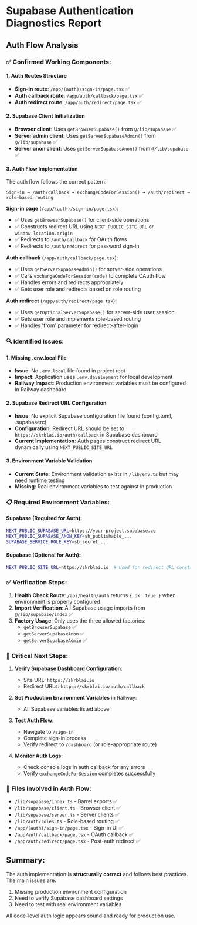 # Supabase Authentication Diagnostics Report

## Auth Flow Analysis

### ✅ Confirmed Working Components:

#### 1. Auth Routes Structure
- **Sign-in route**: `/app/(auth)/sign-in/page.tsx` ✅
- **Auth callback route**: `/app/auth/callback/page.tsx` ✅
- **Auth redirect route**: `/app/auth/redirect/page.tsx` ✅

#### 2. Supabase Client Initialization
- **Browser client**: Uses `getBrowserSupabase()` from `@/lib/supabase` ✅
- **Server admin client**: Uses `getServerSupabaseAdmin()` from `@/lib/supabase` ✅
- **Server anon client**: Uses `getServerSupabaseAnon()` from `@/lib/supabase` ✅

#### 3. Auth Flow Implementation
The auth flow follows the correct pattern:

```
Sign-in → /auth/callback → exchangeCodeForSession() → /auth/redirect → role-based routing
```

**Sign-in page** (`/app/(auth)/sign-in/page.tsx`):
- ✅ Uses `getBrowserSupabase()` for client-side operations
- ✅ Constructs redirect URL using `NEXT_PUBLIC_SITE_URL` or `window.location.origin`
- ✅ Redirects to `/auth/callback` for OAuth flows
- ✅ Redirects to `/auth/redirect` for password sign-in

**Auth callback** (`/app/auth/callback/page.tsx`):
- ✅ Uses `getServerSupabaseAdmin()` for server-side operations
- ✅ Calls `exchangeCodeForSession(code)` to complete OAuth flow
- ✅ Handles errors and redirects appropriately
- ✅ Gets user role and redirects based on role routing

**Auth redirect** (`/app/auth/redirect/page.tsx`):
- ✅ Uses `getOptionalServerSupabase()` for server-side user session
- ✅ Gets user role and implements role-based routing
- ✅ Handles 'from' parameter for redirect-after-login

### 🔍 Identified Issues:

#### 1. Missing .env.local File
- **Issue**: No `.env.local` file found in project root
- **Impact**: Application uses `.env.development` for local development
- **Railway Impact**: Production environment variables must be configured in Railway dashboard

#### 2. Supabase Redirect URL Configuration
- **Issue**: No explicit Supabase configuration file found (config.toml, .supabaserc)
- **Configuration**: Redirect URL should be set to `https://skrblai.io/auth/callback` in Supabase dashboard
- **Current Implementation**: Auth pages construct redirect URL dynamically using `NEXT_PUBLIC_SITE_URL`

#### 3. Environment Variable Validation
- **Current State**: Environment validation exists in `/lib/env.ts` but may need runtime testing
- **Missing**: Real environment variables to test against in production

### 📋 Required Environment Variables:

#### Supabase (Required for Auth):
```bash
NEXT_PUBLIC_SUPABASE_URL=https://your-project.supabase.co
NEXT_PUBLIC_SUPABASE_ANON_KEY=sb_publishable_...
SUPABASE_SERVICE_ROLE_KEY=sb_secret_...
```

#### Supabase (Optional for Auth):
```bash
NEXT_PUBLIC_SITE_URL=https://skrblai.io  # Used for redirect URL construction
```

### ✅ Verification Steps:

1. **Health Check Route**: `/api/health/auth` returns `{ ok: true }` when environment is properly configured
2. **Import Verification**: All Supabase usage imports from `@/lib/supabase/index` ✅
3. **Factory Usage**: Only uses the three allowed factories:
   - `getBrowserSupabase` ✅
   - `getServerSupabaseAnon` ✅
   - `getServerSupabaseAdmin` ✅

### 🚨 Critical Next Steps:

1. **Verify Supabase Dashboard Configuration**:
   - Site URL: `https://skrblai.io`
   - Redirect URLs: `https://skrblai.io/auth/callback`

2. **Set Production Environment Variables** in Railway:
   - All Supabase variables listed above

3. **Test Auth Flow**:
   - Navigate to `/sign-in`
   - Complete sign-in process
   - Verify redirect to `/dashboard` (or role-appropriate route)

4. **Monitor Auth Logs**:
   - Check console logs in auth callback for any errors
   - Verify `exchangeCodeForSession` completes successfully

### 🔗 Files Involved in Auth Flow:
- `/lib/supabase/index.ts` - Barrel exports ✅
- `/lib/supabase/client.ts` - Browser client ✅
- `/lib/supabase/server.ts` - Server clients ✅
- `/lib/auth/roles.ts` - Role-based routing ✅
- `/app/(auth)/sign-in/page.tsx` - Sign-in UI ✅
- `/app/auth/callback/page.tsx` - OAuth callback ✅
- `/app/auth/redirect/page.tsx` - Post-auth redirect ✅

## Summary:
The auth implementation is **structurally correct** and follows best practices. The main issues are:
1. Missing production environment configuration
2. Need to verify Supabase dashboard settings
3. Need to test with real environment variables

All code-level auth logic appears sound and ready for production use.